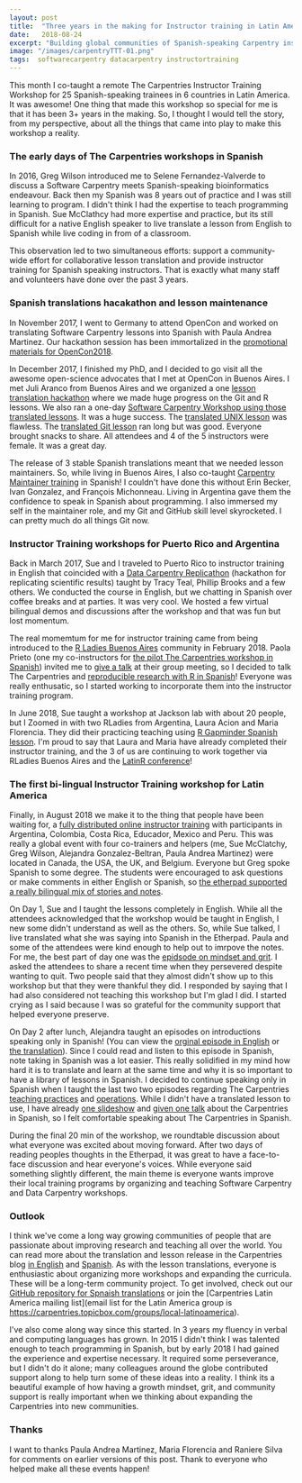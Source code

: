 ```yaml
---
layout: post
title:  "Three years in the making for Instructor training in Latin America"
date:   2018-08-24
excerpt: "Building global communities of Spanish-speaking Carpentry instructors and lesson developers"
image: "/images/carpentryTTT-01.png"
tags:  softwarecarpentry datacarpentry instructortraining
---
```



This month I co-taught a remote The Carpentries Instructor Training Workshop for 25 Spanish-speaking trainees in 6 countries in Latin America. It was awesome! One thing that made this workshop so special for me is that it has been 3+ years in the making. So, I thought I would tell the story, from my perspective, about all the things that came into play to make this workshop a reality.

### The early days of The Carpentries workshops in Spanish

In 2016, Greg Wilson introduced me to Selene Fernandez-Valverde to discuss a Software Carpentry meets Spanish-speaking bioinformatics endeavour. Back then my Spanish was 8 years out of practice and I was still learning to program. I didn't think I had the expertise to teach programming in Spanish. Sue McClathcy had more expertise and practice, but its still difficult for a native English speaker to live translate a lesson from English to Spanish while live coding in from of a classroom. 

This observation led to two simultaneous efforts: support a community-wide effort for collaborative lesson translation and provide instructor training for Spanish speaking instructors. That is exactly what many staff and volunteers have done over the past 3 years. 

### Spanish translations hacakathon and lesson maintenance 

In November 2017, I went to Germany to attend OpenCon and worked on translating Software Carpentry lessons into Spanish with Paula Andrea Martinez. Our hackathon session has been immortalized in the [promotional materials for OpenCon2018](https://twitter.com/open_con/status/1006509708436561921). 

In December 2017, I finished my PhD, and I decided to go visit all the awesome open-science advocates that I met at OpenCon in Buenos Aires. I met Juli Aranco from Buenos Aires and we organized a one [lesson translation hackathon](https://github.com/Carpentries-ES/R-hackaton-es/blob/master/README.md) where we made huge progress on the Git and R lessons. We also ran a one-day [Software Carpentry Workshop using those translated lessons](https://twitter.com/cantoflor_87/status/983071102523101185). It was a huge success. The [translated UNIX lesson](https://swcarpentry.github.io/shell-novice-es/) was flawless. The [translated Git lesson](https://swcarpentry.github.io/git-novice-es/) ran long but was good. Everyone brought snacks to share. All attendees and 4 of the 5 instructors were female. It was a great day.

The release of 3 stable Spanish translations meant that we needed lesson maintainers. So, while living in Buenos Aires, I also co-taught [Carpentry Maintainer training](https://carpentries.github.io/maintainer-onboarding/) in Spanish! I couldn't have done this without Erin Becker, Ivan Gonzalez, and François Michonneau. Living in Argentina gave them the confidence to speak in Spanish about programming. I also immersed my self in the maintainer role, and my Git and GitHub skill level skyrocketed. I can pretty much do all things Git now.

### Instructor Training workshops for Puerto Rico and Argentina

Back in March 2017, Sue and I traveled to Puerto Rico to instructor training in English that coincided with a [Data Carpentry Replicathon](https://twitter.com/raynamharris/status/845273652480425984) (hackathon for replicating scientific results) taught by Tracy Teal, Phillip Brooks and a few others. We conducted the course in English, but we chatting in Spanish over coffee breaks and at parties. It was very cool. We hosted a few virtual bilingual demos and discussions after the workshop and that was fun but lost momentum. 

The real momemtum for me for instructor training came from being introduced to the [R Ladies Buenos Aires](https://www.meetup.com/rladies-buenos-aires/) community in February 2018. Paola Prieto (one my co-instructors for [the pilot The Carpentries workshop in Spanish](https://raynamharris.github.io/2018-04-07-BuenosAires/)) invited me to [give a talk](https://twitter.com/raynamharris/status/978814275497193472) at their group meeting, so I decided to talk The Carpentries and [reproducible research with R in Spanish](https://swcarpentry.github.io/r-novice-gapminder-es/)! Everyone was really enthusatic, so I started working to incorporate them into the instructor training program. 

In June 2018, Sue taught a workshop at Jackson lab with about 20 people, but I Zoomed in with two RLadies from Argentina, Laura Acion and Maria Florencia. They did their practicing teaching using [R Gapminder Spanish lesson](https://swcarpentry.github.io/r-novice-gapminder-es/). I'm proud to say that Laura and Maria have already completed their instructor training, and the 3 of us are continuing to work together via RLadies Buenos Aires and the [LatinR conference](http://latin-r.com/cronograma/#session-25)!

### The first bi-lingual Instructor Training workshop for Latin America

Finally, in August 2018 we make it to the thing that people have been waiting for, a [fully distributed online instructor training](https://twitter.com/raynamharris/status/1030828857929224192) with participants in Argentina, Colombia, Costa Rica, Educador, Mexico and Peru. This was really a global event with four co-trainers and helpers (me, Sue McClatchy, Greg Wilson, Alejandra Gonzalez-Beltran, Paula Andrea Martinez) were located in Canada, the USA, the UK, and Belgium. Everyone but Greg spoke Spanish to some degree. The students were encouraged to ask questions or make comments in either English or Spanish, so [the etherpad supported a really bilingual mix of stories and notes](https://twitter.com/raynamharris/status/1030829866562793472). 

On Day 1, Sue and I taught the lessons completely in English. While all the attendees acknowledged that the workshop would be taught in English, I new some didn't understand as well as the others. So, while Sue talked, I live translated what she was saying into Spanish in the Etherpad. Paula and some of the attendees were kind enough to help out to imrpove the notes. For me, the best part of day one was the [epidsode on mindset and grit](https://carpentries.github.io/instructor-training/09-mindset/index.html). I asked the attendees to share a recent time when they persevered despite wanting to quit. Two people said that they almost didn't show up to this workshop but that they were thankful they did. I responded by saying that I had also considered not teaching this workshop but I'm glad I did. I started crying as I said because I was so grateful for the community support that helped everyone preserve. 

On Day 2 after lunch, Alejandra taught an episodes on introductions speaking only in Spanish! (You can view the [orginal episode in English](https://carpentries.github.io/instructor-training/19-introductions/index.html) or [the translation](https://github.com/Carpentries-ES/instructor-training-es/blob/master/_episodes/10-introductions.md)). Since I could read and listen to this episode in Spanish, note taking in Spanish was a lot easier. This really solidified in my mind how hard it is to translate and learn at the same time and why it is so important to have a library of lessons in Spanish. I decided to continue speaking only in Spanish when I taught the last two two episodes regarding The Carpentries [teaching practices](https://carpentries.github.io/instructor-training/22-practices/index.html) and [operations](https://carpentries.github.io/instructor-training/20-carpentries/index.html). While I didn't have a translated lesson to use, I have already [one slideshow](http://swcarpentry.github.io/slideshows/introduciendo-SWC-es/index.html) and [given one talk](https://speakerdeck.com/raynamharris/usando-y-ensenando-r-para-investigacion-reproducible) about the Carpentries in Spanish, so I felt comfortable speaking about The Carpentries in Spanish. 

During the final 20 min of the workshop, we roundtable discussion about what everyone was excited about moving forward. After two days of reading peoples thoughts in the Etherpad, it was great to have a face-to-face discussion and hear everyone's voices. While everyone said something slightly different, the main theme is everyone wants improve their local training programs by organizing and teaching Software Carpentry and Data Carpentry workshops. 

### Outlook

I think we've come a long way growing communities of people that are passionate about improving research and teaching all over the world. You can read more about the translation and lesson release in the Carpentries blog [in English](https://software-carpentry.org/blog/2018/03/forlatinamerica.html) and [Spanish](https://software-carpentry.org/blog/2018/03/paralatinoamerica.html).
As with the lesson translations, everyone is enthusiastic about organizing more workshops and expanding the curricula. These will be a long-term community project. To get involved, check out our [GitHub repository for Spnaish translations](https://github.com/Carpentries-ES/board) or join the [Carpentries Latin America mailing list](email list for the Latin America group is https://carpentries.topicbox.com/groups/local-latinoamerica). 

I've also come along way since this started. In 3 years my fluency in verbal and computing languages has grown. In 2015 I didn't think I was talented enough to teach programming in Spanish, but by early 2018 I had gained the experience and expertise necessary. It required some perseverance, but I didn't do it alone; many colleagues around the globe contributed support along to help turn some of these ideas into a reality. I think its a beautiful example of how having a growth mindset, grit, and community support is really important when we thinking about expanding the Carpentries into new communities. 

### Thanks
I want to thanks Paula Andrea Martinez, Maria Florencia and Raniere Silva for comments on earlier versions of this post. Thank to everyone who helped make all these events happen!


